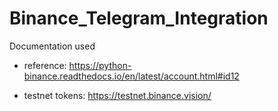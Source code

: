 # Binance_Telegram_Integration

Documentation used

* reference: 
  https://python-binance.readthedocs.io/en/latest/account.html#id12

* testnet tokens: 
  https://testnet.binance.vision/
